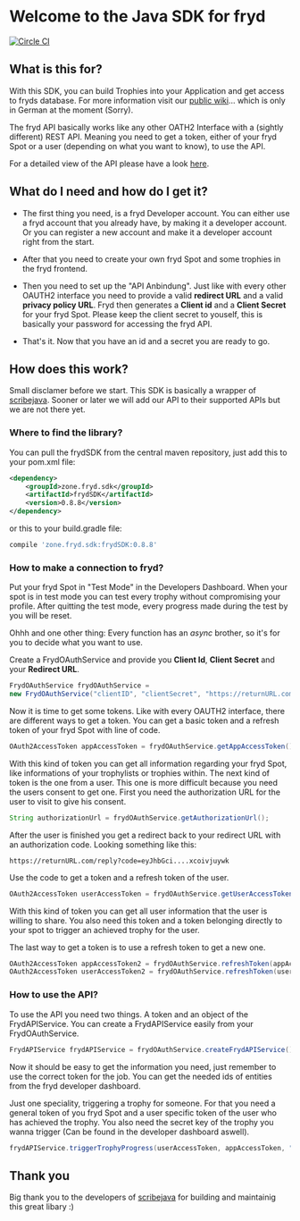 # Welcome to the Java SDK for fryd

[![Circle CI](https://circleci.com/gh/frydzone/fryd-Java-SDK.png?style=badge)](https://circleci.com/gh/frydzone/fryd-Java-SDK)

## What is this for?

With this SDK, you can build Trophies into your Application and get access to fryds database. For more information visit our [public wiki](http://publicwiki.fryd.zone)... which is only in German at the moment (Sorry).

The fryd API basically works like any other OATH2 Interface with a (sightly different) REST API. Meaning you need to get a token, either of your fryd Spot or a user (depending on what you want to know), to use the API.

For a detailed view of the API please have a look [here](http://publicwiki.fryd.zone/index.php?title=Schnittstellen_Beschreibung).

## What do I need and how do I get it?

 * The first thing you need, is a fryd Developer account. You can either use a fryd account that you already have, by making it a developer account. Or you can register a new account and make it a developer account right from the start.

 * After that you need to create your own fryd Spot and some trophies in the fryd frontend. 
 
 * Then you need to set up the "API Anbindung". Just like with every other OAUTH2 interface you need to provide a valid **redirect URL** and a valid **privacy policy URL**. Fryd then generates a **Client id** and a **Client Secret** for your fryd Spot. Please keep the client secret to youself, this is basically your password for accessing the fryd API.
 
 * That's it. Now that you have an id and a secret you are ready to go. 

## How does this work?

Small disclamer before we start. This SDK is basically a wrapper of [scribejava](https://github.com/scribejava/scribejava). Sooner or later we will add our API to their supported APIs but we are not there yet.

### Where to find the library?
You can pull the frydSDK from the central maven repository, just add this to your pom.xml file:

```xml
<dependency>
    <groupId>zone.fryd.sdk</groupId>
    <artifactId>frydSDK</artifactId>
    <version>0.8.8</version>
</dependency>
```
or this to your build.gradle file:
```groovy
compile 'zone.fryd.sdk:frydSDK:0.8.8'
```
### How to make a connection to fryd?

Put your fryd Spot in "Test Mode" in the Developers Dashboard. When your spot is in test mode you can test every trophy without compromising your profile. After quitting the test mode, every progress made during the test by you will be reset.

Ohhh and one other thing: Every function has an *async* brother, so it's for you to decide what you want to use.

Create a FrydOAuthService and provide you **Client Id**, **Client Secret** and your **Redirect URL**.

```java
FrydOAuthService frydOAuthService = 
new FrydOAuthService("clientID", "clientSecret", "https://returnURL.com/reply");
```
Now it is time to get some tokens. Like with every OAUTH2 interface, there are different ways to get a token. You can get a basic token and a refresh token of your fryd Spot with line of code.
```java
OAuth2AccessToken appAccessToken = frydOAuthService.getAppAccessToken();
```
With this kind of token you can get all information regarding your fryd Spot, like informations of your trophylists or trophies within.
The next kind of token is the one from a user. This one is more difficult because you need the users consent to get one. First 
you need the authorization URL for the user to visit to give his consent.

```java
String authorizationUrl = frydOAuthService.getAuthorizationUrl();
```
After the user is finished you get a redirect back to your redirect URL with an authorization code. Looking something like this: 
```
https://returnURL.com/reply?code=eyJhbGci....xcoivjuywk
```
Use the code to get a token and a refresh token of the user.
```java
OAuth2AccessToken userAccessToken = frydOAuthService.getUserAccessToken("code");
```
With this kind of token you can get all user information that the user is willing to share. You also need this token and a token belonging directly to your spot to trigger an achieved trophy for the user.

The last way to get a token is to use a refresh token to get a new one.
```java
OAuth2AccessToken appAccessToken2 = frydOAuthService.refreshToken(appAccessToken);
OAuth2AccessToken userAccessToken2 = frydOAuthService.refreshToken(userAccessToken);
```

### How to use the API?

To use the API you need two things. A token and an object of the FrydAPIService. You can create a FrydAPIService easily from your FrydOAuthService.
```java
FrydAPIService frydAPIService = frydOAuthService.createFrydAPIService();
```
Now it should be easy to get the information you need, just remember to use the correct token for the job. You can get the needed ids of entities from the fryd developer dashboard.

Just one speciality, triggering a trophy for someone. For that you need a general token of you fryd Spot and a user specific token of the user who has achieved the trophy. You also need the secret key of the trophy you wanna trigger (Can be found in the developer dashboard aswell).
```java
frydAPIService.triggerTrophyProgress(userAccessToken, appAccessToken, "YourFrydSpotId", "KeyForTheTrophy");
```

## Thank you
Big thank you to the developers of [scribejava](https://github.com/scribejava/scribejava) for building and maintainig this great libary :)


